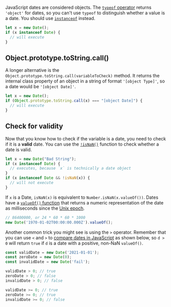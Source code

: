JavaScript dates are considered objects. The
[`typeof` operator](/tutorials/fundamentals/typeof) returns
`'object'` for dates, so you can't use `typeof` to distinguish whether
a value is a date. You should use [`instanceof`](/tutorials/fundamentals/instanceof) instead.

```javascript
let x = new Date();
if (x instanceof Date) {
  // will execute
}
```

## Object.prototype.toString.call()

A longer alternative is the `Object.prototype.toString.call(variableToCheck)` method.
It returns the internal class property of an object in a string of format `'[object Type]'`,
so a date would be `'[object Date]'`.

```javascript
let x = new Date();
if (Object.prototype.toString.call(x) === "[object Date]") {
  // will execute
}
```

## Check for validity

Now that you know how to check if the variable is a date,
you need to check if it is a **valid** date. You can use the
[`!isNaN()`](/tutorials/fundamentals/check-nan) function to check whether a date is valid.

```javascript
let x = new Date("Bad String");
if (x instanceof Date) {
  // executes, because `x` is technically a date object
}
if (x instanceof Date && !isNaN(x)) {
  // will not execute
}
```

If `x` is a Date, `isNaN(x)` is equivalent to `Number.isNaN(x.valueOf())`.
Dates have a [`valueOf()` function](https://developer.mozilla.org/en-US/docs/Web/JavaScript/Reference/Global_Objects/Date/valueOf) that returns a numeric representation of the date as milliseconds since the [Unix epoch](https://en.wikipedia.org/wiki/Unix_time).

```javascript
// 86400000, or 24 * 60 * 60 * 1000
new Date('1970-01-02T00:00:00.000Z').valueOf();
```

Another common trick you might see is using the `>` operator. Remember that you can use `<` and `>` to [compare dates in JavaScript](/tutorials/fundamentals/compare-dates) as shown below, so `d > 0` will return `true` if `d` is a date with a positive, non-NaN `valueOf()`.

```javascript
const validDate = new Date('2021-01-01');
const zeroDate = new Date(0);
const invalidDate = new Date('fail');

validDate > 0; // true
zeroDate > 0; // false
invalidDate > 0; // false

validDate >= 0; // true
zeroDate >= 0; // true
invalidDate >= 0; // false
```